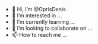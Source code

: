 - 👋 Hi, I’m @OprisDenis
- 👀 I’m interested in ...
- 🌱 I’m currently learning ...
- 💞️ I’m looking to collaborate on ...
- 📫 How to reach me ...

<!---
OprisDenis/OprisDenis is a ✨ special ✨ repository because its `README.md` (this file) appears on your GitHub profile.
You can click the Preview link to take a look at your changes.
--->
